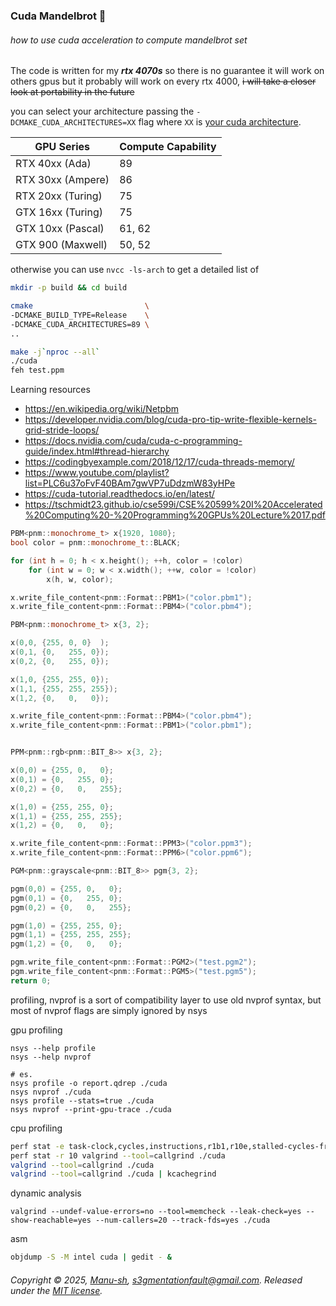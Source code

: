 ### Cuda Mandelbrot 🔀
###### how to use cuda acceleration to compute mandelbrot set

The code is written for my ___rtx 4070s___ so there is no guarantee it will work on others gpus
but it probably will work on every rtx 4000, ~~i will take a closer look at portability in the future~~

you can select your architecture passing the `-DCMAKE_CUDA_ARCHITECTURES=XX` flag where `XX`
is [your cuda architecture](https://developer.nvidia.com/cuda-gpus). 


| GPU Series         | Compute Capability |
|--------------------|-------------------|
| RTX 40xx (Ada)     | 89                |
| RTX 30xx (Ampere)  | 86                |
| RTX 20xx (Turing)  | 75                |
| GTX 16xx (Turing)  | 75                |
| GTX 10xx (Pascal)  | 61, 62            |
| GTX 900 (Maxwell)  | 50, 52            |

otherwise you can use `nvcc -ls-arch` to get a detailed list of 


```bash
mkdir -p build && cd build

cmake                         \ 
-DCMAKE_BUILD_TYPE=Release    \
-DCMAKE_CUDA_ARCHITECTURES=89 \
..

make -j`nproc --all`
./cuda
feh test.ppm
```

Learning resources

- https://en.wikipedia.org/wiki/Netpbm
- https://developer.nvidia.com/blog/cuda-pro-tip-write-flexible-kernels-grid-stride-loops/
- https://docs.nvidia.com/cuda/cuda-c-programming-guide/index.html#thread-hierarchy
- https://codingbyexample.com/2018/12/17/cuda-threads-memory/
- https://www.youtube.com/playlist?list=PLC6u37oFvF40BAm7gwVP7uDdzmW83yHPe
- https://cuda-tutorial.readthedocs.io/en/latest/
- https://tschmidt23.github.io/cse599i/CSE%20599%20I%20Accelerated%20Computing%20-%20Programming%20GPUs%20Lecture%2017.pdf

```cpp
PBM<pnm::monochrome_t> x{1920, 1080};
bool color = pnm::monochrome_t::BLACK;

for (int h = 0; h < x.height(); ++h, color = !color)
    for (int w = 0; w < x.width(); ++w, color = !color)
        x(h, w, color);

x.write_file_content<pnm::Format::PBM1>("color.pbm1");
x.write_file_content<pnm::Format::PBM4>("color.pbm4");

PBM<pnm::monochrome_t> x{3, 2};

x(0,0, {255, 0, 0}  );
x(0,1, {0,   255, 0});
x(0,2, {0,   255, 0});

x(1,0, {255, 255, 0});
x(1,1, {255, 255, 255});
x(1,2, {0,   0,   0});

x.write_file_content<pnm::Format::PBM4>("color.pbm4");
x.write_file_content<pnm::Format::PBM1>("color.pbm1");


PPM<pnm::rgb<pnm::BIT_8>> x{3, 2};

x(0,0) = {255, 0,   0};
x(0,1) = {0,   255, 0};
x(0,2) = {0,   0,   255};

x(1,0) = {255, 255, 0};
x(1,1) = {255, 255, 255};
x(1,2) = {0,   0,   0};

x.write_file_content<pnm::Format::PPM3>("color.ppm3");
x.write_file_content<pnm::Format::PPM6>("color.ppm6");

PGM<pnm::grayscale<pnm::BIT_8>> pgm{3, 2};

pgm(0,0) = {255, 0,   0};
pgm(0,1) = {0,   255, 0};
pgm(0,2) = {0,   0,   255};

pgm(1,0) = {255, 255, 0};
pgm(1,1) = {255, 255, 255};
pgm(1,2) = {0,   0,   0};

pgm.write_file_content<pnm::Format::PGM2>("test.pgm2");
pgm.write_file_content<pnm::Format::PGM5>("test.pgm5");
return 0;
```

profiling, nvprof is a sort of compatibility layer to use old nvprof syntax, 
but most of nvprof flags are simply ignored by nsys

gpu profiling
```
nsys --help profile
nsys --help nvprof

# es.
nsys profile -o report.qdrep ./cuda 
nsys nvprof ./cuda 
nsys profile --stats=true ./cuda
nsys nvprof --print-gpu-trace ./cuda 
```

cpu profiling
```sh
perf stat -e task-clock,cycles,instructions,r1b1,r10e,stalled-cycles-frontend,stalled-cycles-backend,L1-dcache-load-misses,cache-misses ./cuda
perf stat -r 10 valgrind --tool=callgrind ./cuda
valgrind --tool=callgrind ./cuda
valgrind --tool=callgrind ./cuda | kcachegrind
```

dynamic analysis
```
valgrind --undef-value-errors=no --tool=memcheck --leak-check=yes --show-reachable=yes --num-callers=20 --track-fds=yes ./cuda
```

asm
```sh
objdump -S -M intel cuda | gedit - &
```

###### Copyright © 2025, [Manu-sh](https://github.com/Manu-sh), s3gmentationfault@gmail.com. Released under the [MIT license](LICENSE).
